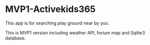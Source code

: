 # MVP1-Activekids365

This app is for searching play ground near by you.

This is MVP1 version including weather API, forium map and Sqlite3 database.
